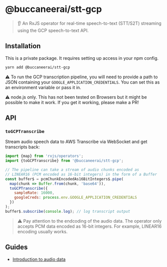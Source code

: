 # @buccaneerai/stt-gcp
> 👂 An RxJS operator for real-time speech-to-text (STT/S2T) streaming using the GCP speech-to-text API.

## Installation
This is a private package. It requires setting up access in your npm config.

```bash
yarn add @buccaneerai/stt-gcp
```

⚠️ To run the GCP transcription pipeline, you will need to provide a path to JSON containing your `GOOGLE_APPLICATION_CREDENTIALS`. You can set this as an environment variable or pass it in.

⚠️ node.js only. This has not been tested on Browsers but it might be possible to make it work.  If you get it working, please make a PR!

## API

### `toGCPTranscribe`
Stream audio speech data to AWS Transcribe via WebSocket and get transcripts back:
```js
import {map} from 'rxjs/operators';
import {toGCPTranscribe} from '@buccaneerai/stt-gcp';

// The pipeline can take a stream of audio chunks encoded as 
// LINEAR16 (PCM encoded as 16-bit integers) in the form of a Buffer
const buffer$ = pcmChunkEncodedAs16BitIntegers$.pipe(
  map(chunk => Buffer.from(chunk, 'base64')),
  toGCPTranscribe({
    sampleRate: 16000, 
    googleCreds: process.env.GOOGLE_APPLICATION_CREDENTIALS
  })
);
buffer$.subscribe(console.log); // log transcript output
```

> ⚠️ Pay attention to the endcoding of the audio data.  The operator only accepts PCM data encoded as 16-bit integers. For example, LINEAR16 encoding usually works.

## Guides
- [Introduction to audio data](https://developer.mozilla.org/en-US/docs/Web/Media/Formats/Audio_concepts)